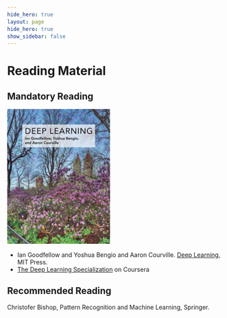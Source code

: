 ```yaml
---
hide_hero: true
layout: page
hide_hero: true
show_sidebar: false
---
```


# Reading Material

## Mandatory Reading


<img src="assets/img/book_cover.jpg" height="auto" width="240">

* Ian Goodfellow and Yoshua Bengio and Aaron Courville. [Deep Learning](https://www.deeplearningbook.org), MIT Press.  
* [The Deep Learning Specialization](https://www.coursera.org/specializations/deep-learning) on Coursera

## Recommended Reading

Christofer Bishop, Pattern Recognition and Machine Learning, Springer. 
